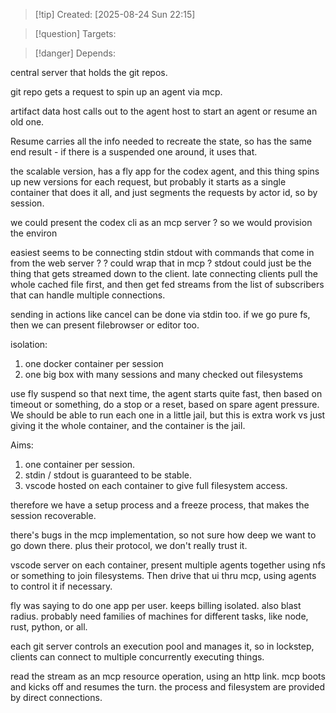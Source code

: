 
>[!tip] Created: [2025-08-24 Sun 22:15]

>[!question] Targets: 

>[!danger] Depends: 

central server that holds the git repos.

git repo gets a request to spin up an agent via mcp.

artifact data host calls out to the agent host to start an agent or resume an old one.  


Resume carries all the info needed to recreate the state, so has the same end result - if there is a suspended one around, it uses that.

the scalable version, has a fly app for the codex agent, and this thing spins up new versions for each request, but probably it starts as a single container that does it all, and just segments the requests by actor id, so by session.

we could present the codex cli as an mcp server ?
so we would provision the environ

easiest seems to be connecting stdin stdout with commands that come in from the web server ?
? could wrap that in mcp ?
stdout could just be the thing that gets streamed down to the client.
late connecting clients pull the whole cached file first, and then get fed streams from the list of subscribers that can handle multiple connections.

sending in actions like cancel can be done via stdin too.
if we go pure fs, then we can present filebrowser or editor too.

isolation:
1. one docker container per session
2. one big box with many sessions and many checked out filesystems

use fly suspend so that next time, the agent starts quite fast, then based on timeout or something, do a stop or a reset, based on spare agent pressure.
We should be able to run each one in a little jail, but this is extra work vs just giving it the whole container, and the container is the jail.

Aims:
1. one container per session.
2. stdin / stdout is guaranteed to be stable.
3. vscode hosted on each container to give full filesystem access.

therefore we have a setup process and a freeze process, that makes the session recoverable.

there's bugs in the mcp implementation, so not sure how deep we want to go down there.
plus their protocol, we don't really trust it.


vscode server on each container, present multiple agents together using nfs or something to join filesystems.  Then drive that ui thru mcp, using agents to control it if necessary.

fly was saying to do one app per user.  keeps billing isolated.  also blast radius.
probably need families of machines for different tasks, like node, rust, python, or all.

each git server controls an execution pool and manages it, so in lockstep, clients can connect to multiple concurrently executing things.

read the stream as an mcp resource operation, using an http link.
mcp boots and kicks off and resumes the turn.  the process and filesystem are provided by direct connections.